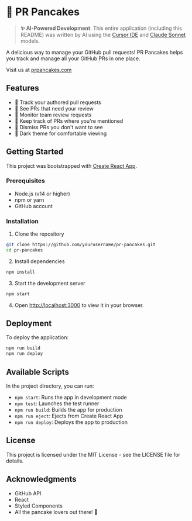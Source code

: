 # 🥞 PR Pancakes

> **✨ AI-Powered Development**: This entire application (including this README) was written by AI using the [Cursor IDE](https://www.cursor.com/) and [Claude Sonnet](https://www.anthropic.com/claude) models.

A delicious way to manage your GitHub pull requests! PR Pancakes helps you track and manage all your GitHub PRs in one place.

Visit us at [prpancakes.com](https://prpancakes.com)

## Features

- 🥞 Track your authored pull requests
- 🥞 See PRs that need your review
- 🥞 Monitor team review requests
- 🥞 Keep track of PRs where you're mentioned
- 🥞 Dismiss PRs you don't want to see
- 🥞 Dark theme for comfortable viewing

## Getting Started

This project was bootstrapped with [Create React App](https://github.com/facebook/create-react-app).

### Prerequisites

- Node.js (v14 or higher)
- npm or yarn
- GitHub account

### Installation

1. Clone the repository
```bash
git clone https://github.com/yourusername/pr-pancakes.git
cd pr-pancakes
```

2. Install dependencies
```bash
npm install
```

3. Start the development server
```bash
npm start
```

4. Open [http://localhost:3000](http://localhost:3000) to view it in your browser.

## Deployment

To deploy the application:

```bash
npm run build
npm run deploy
```

## Available Scripts

In the project directory, you can run:

- `npm start`: Runs the app in development mode
- `npm test`: Launches the test runner
- `npm run build`: Builds the app for production
- `npm run eject`: Ejects from Create React App
- `npm run deploy`: Deploys the app to production

## License

This project is licensed under the MIT License - see the LICENSE file for details.

## Acknowledgments

- GitHub API
- React
- Styled Components
- All the pancake lovers out there! 🥞

